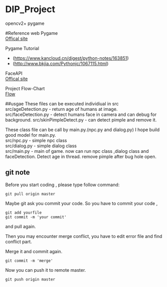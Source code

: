 # DIP_Project

opencv2+ pygame

#Reference web
Pygame  
[Offical site](http://www.pygame.org/hifi.html)  

Pygame Tutorial  
- (https://www.kancloud.cn/digest/python-notes/163851)  
- (http://www.bkjia.com/Pythonjc/1067115.html)  

FaceAPI  
[Offical site](https://www.microsoft.com/cognitive-services/en-us/face-api/documentation/get-started-with-face-api/GettingStartedwithFaceAPIinPython)  

Project Flow-Chart   
[Flow](https://drive.google.com/open?id=0BwT2ANLIx93qVzJUUHNzLV8yUzA)

##usgae 
These files can be executed individiual in src  
src/ageDetection.py - return age of humans at image.  
src/faceDetection.py - detect humans face in camera and can debug for background. 
src/skinPimpleDetect.py - can detect pimple and remove it.  

These class file can be call by main.py.(npc.py and dialog.py) 
I hope build good model for main.py.  
src/npc.py - simple npc class  
src/dialog.py - simple dialog class  
src/main.py - main of game. now can run npc class ,dialog class
			  and faceDetection. Detect age in thread.
			  remove pimple after bug hole open.

## git note
Before you start coding , please type follow command:
```
git pull origin master
```
Maybe git ask you commit your code.
So you have to commit your code , 
```
git add yourfile
git commit -m 'your commit'
```
and pull again. 

Then you may encounter merge conflict, you have to edit error file 
and find conflict part.  

Merge it and commit again.
```
git commit -m 'merge'
```
Now you can push it to remote master.

```
git push origin master
```



